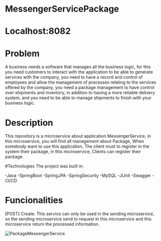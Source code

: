 # MessengerServicePackage

# Localhost:8082

# Problem

A business needs a software that manages all the business logic, for this you need customers to interact with the application to be able to generate services with the company, you need to have a record and control of employees and allow the management of processes relating to the services offered by the company, you need a package management to have control over shipments and inventory, in addition to having a more reliable delivery system, and you need to be able to manage shipments to finish with your business logic.

# Description

This repository is a microservice about application MessengerService, in this microservice, you will find all management about Package, When somebody want to use this
application, The client must to register in the system their package, in this microservice, Clients can register their package.

#Technologies
The project was built in: 

-Java
-SpringBoot
-SpringJPA
-SpringSecurity
-MySQL
-JUnit
-Swagger
-CI/CD

# Funcionalities

[POST] Create: This service can only be used in the sending microservice, so the sending microservice send to request in this microservice and this microservice return the processed information. 


![PackageMessengerService](https://user-images.githubusercontent.com/119947948/236727629-b7707bb8-c4e0-471e-9e1c-80b757571d33.jpg)
